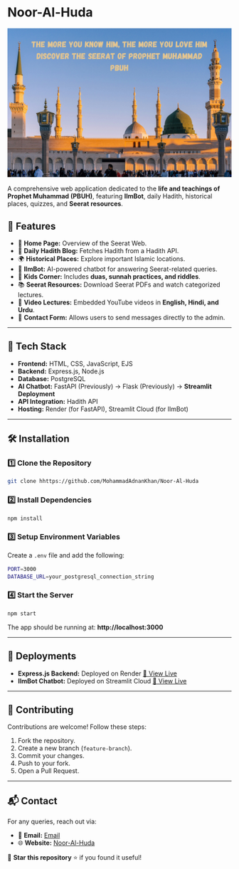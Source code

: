 # Noor-Al-Huda

![Noor-Al-Huda Banner](public/images/home.png)

A comprehensive web application dedicated to the **life and teachings of Prophet Muhammad (PBUH)**, featuring **IlmBot**, daily Hadith, historical places, quizzes, and **Seerat resources**.

## 🌟 Features
- 🕌 **Home Page:** Overview of the Seerat Web.
- 📖 **Daily Hadith Blog:** Fetches Hadith from a Hadith API.
- 🌍 **Historical Places:** Explore important Islamic locations.
- 🤖 **IlmBot:** AI-powered chatbot for answering Seerat-related queries.
- 🎲 **Kids Corner:** Includes **duas, sunnah practices, and riddles**.
- 📚 **Seerat Resources:** Download Seerat PDFs and watch categorized lectures.
- 🎥 **Video Lectures:** Embedded YouTube videos in **English, Hindi, and Urdu**.
- 📝 **Contact Form:** Allows users to send messages directly to the admin.

---

## 🚀 Tech Stack
- **Frontend:** HTML, CSS, JavaScript, EJS
- **Backend:** Express.js, Node.js
- **Database:** PostgreSQL
- **AI Chatbot:** FastAPI (Previously) → Flask (Previously) → **Streamlit Deployment**
- **API Integration:** Hadith API
- **Hosting:** Render (for FastAPI), Streamlit Cloud (for IlmBot)

---

## 🛠️ Installation
### 1️⃣ Clone the Repository
```sh
git clone hhttps://github.com/MohammadAdnanKhan/Noor-Al-Huda
```
### 2️⃣ Install Dependencies
```sh
npm install
```
### 3️⃣ Setup Environment Variables
Create a `.env` file and add the following:
```sh
PORT=3000
DATABASE_URL=your_postgresql_connection_string 
```
### 4️⃣ Start the Server
```sh
npm start
```
The app should be running at: **http://localhost:3000**

---

## 📡 Deployments
- **Express.js Backend:** Deployed on Render [🔗 View Live](https://noor-al-huda.onrender.com/)
- **IlmBot Chatbot:** Deployed on Streamlit Cloud [🔗 View Live](https://ilmbot.streamlit.app/)

---

## 🤝 Contributing
Contributions are welcome! Follow these steps:
1. Fork the repository.
2. Create a new branch (`feature-branch`).
3. Commit your changes.
4. Push to your fork.
5. Open a Pull Request.

---

## 📬 Contact
For any queries, reach out via:
- 📧 **Email:** [Email](mailto:mohdadnankhan.india@gmail.com)
- 🌐 **Website:** [Noor-Al-Huda](https://noor-al-huda.onrender.com/)

📌 **Star this repository** ⭐ if you found it useful!
